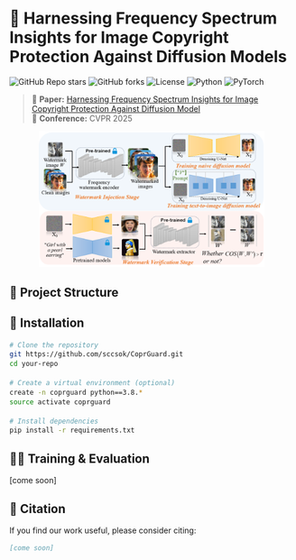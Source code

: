 # 🚀 Harnessing Frequency Spectrum Insights for Image Copyright Protection Against Diffusion Models
![GitHub Repo stars](https://img.shields.io/github/stars/sccsok/CoprGuard?style=social)
![GitHub forks](https://img.shields.io/github/forks/sccsok/CoprGuard?style=social)
![License](https://img.shields.io/github/license/sccsok/CoprGuard)
![Python](https://img.shields.io/badge/Python-3.8+-blue.svg)
![PyTorch](https://img.shields.io/badge/PyTorch-🔥-red)

> 📌 **Paper:** [Harnessing Frequency Spectrum Insights for Image Copyright Protection Against Diffusion Model](https://arxiv.org/abs/your-paper)  
> 📖 **Conference:** CVPR 2025

<p align="center">
  <img src="images/teaser.png" alt="Teaser Image" width="400">
</p>

<!-- ## 🔥 Highlights
- 🎯 **State-of-the-art** performance on [Your Task].
- 💡 **Novel Approach** leveraging [key innovation].
- ⚡ **Efficient Implementation** using PyTorch & CUDA acceleration.
- 🔍 **Explainable Predictions** with [your method's unique property].--> 

## 📂 Project Structure

<!--📁 your-project/ ├── 📂 configs/ # Configuration files ├── 📂 data/ # Dataset scripts ├── 📂 models/ # Model definitions ├── 📂 utils/ # Utility functions ├── 📝 README.md # Project documentation ├── 📜 requirements.txt # Dependencies ├── 🚀 train.py # Training script ├── 📊 eval.py # Evaluation script ├── 🛠 demo.ipynb # Jupyter notebook demo-->

## 🚀 Installation
```bash
# Clone the repository
git https://github.com/sccsok/CoprGuard.git
cd your-repo

# Create a virtual environment (optional)
create -n coprguard python==3.8.*
source activate coprguard

# Install dependencies
pip install -r requirements.txt
```

## 🏋️‍♂️ Training & Evaluation
[come soon]
<!--
### 📌 1️⃣ Prepare Dataset
Before training, you need to preprocess the dataset. Run the following script to prepare the data:

```bash
python scripts/preprocess.py --data_path /path/to/data --output_path /path/to/preprocessed
```
### 🚀 2️⃣ Train the Model
To train the model, execute the following command:
```bash
python train.py --config configs/train.yaml
```

### 🧐 3️⃣ Evaluate the Model
Once training is complete, you can evaluate the model on the test dataset:
```bash
python evaluate.py --checkpoint checkpoints/best_model.pth --dataset /path/to/test_set
```
-->

<!--# 📊 Results & Benchmark
## 🔬 Benchmark on [Your Dataset]
| Dataset | Method | Accuracy (%) | F1 Score |
|---------|--------|--------------|---------|
| YourDataset | **YourModel** | **95.2** | **0.89** |
| Baseline | XYZ Model | 90.1 | 0.85 |

<p align="center">
  <img src="assets/result.png" alt="Result Visualization" width="700">
</p>-->

## 📜 Citation
If you find our work useful, please consider citing:
```bibtex
[come soon]

